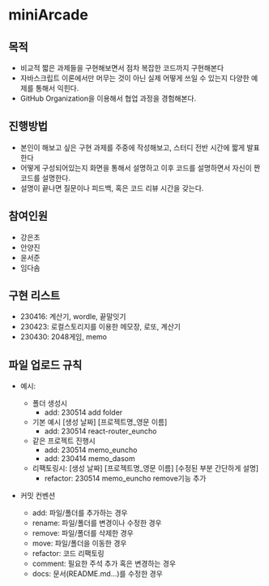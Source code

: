# miniArcade

## 목적

- 비교적 짧은 과제들을 구현해보면서 점차 복잡한 코드까지 구현해본다
- 자바스크립트 이론에서만 머무는 것이 아닌 실제 어떻게 쓰일 수 있는지 다양한 예제를 통해서 익힌다.
- GitHub Organization을 이용해서 협업 과정을 경험해본다.

## 진행방법
- 본인이 해보고 싶은 구현 과제를 주중에 작성해보고, 스터디 전반 시간에 짧게 발표한다
- 어떻게 구성되어있는지 화면을 통해서 설명하고 이후 코드를 설명하면서 자신이 짠 코드를 설명한다.
- 설명이 끝나면 질문이나 피드백, 혹은 코드 리뷰 시간을 갖는다.

## 참여인원
- 강은초
- 안양진
- 윤서준
- 임다솜

## 구현 리스트

- 230416: 계산기, wordle, 끝말잇기
- 230423: 로컬스토리지를 이용한 메모장, 로또, 계산기
- 230430: 2048게임, memo

## 파일 업로드 규칙
 - 예시: 
   - 폴더 생성시
     - add: 230514 add folder
   - 기본 예시 [생성 날짜] [프로젝트명_영문 이름]
     - add: 230514 react-router_euncho
   - 같은 프로젝트 진행시
     - add: 230514 memo_euncho
     - add: 230414 memo_dasom
   - 리팩토링시:  [생성 날짜] [프로젝트명_영문 이름] [수정된 부분 간단하게 설명]
     - refactor: 230514 memo_euncho remove기능 추가
  
 - 커밋 컨벤션
   - add: 파일/폴더를 추가하는 경우
   - rename: 파일/폴더를 변경이나 수정한 경우
   - remove: 파일/폴더를 삭제한 경우
   - move: 파일/폴더을 이동한 경우
   - refactor: 코드 리팩토링
   - comment: 필요한 주석 추가 혹은 변경하는 경우
   - docs: 문서(README.md...)를 수정한 경우



